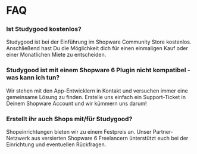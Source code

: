# FAQ

### Ist Studygood kostenlos?

Studygood ist bei der Einführung im Shopware Community Store kostenlos.
Anschließend hast Du die Möglichkeit dich für einen einmaligen Kauf oder einer
Monatlichen Miete zu entscheiden.

### Studygood ist mit einem Shopware 6 Plugin nicht kompatibel - was kann ich tun?

Wir stehen mit den App-Entwicklern in Kontakt und versuchen immer eine gemeinsame Lösung
zu finden. Erstelle uns einfach ein Support-Ticket in Deinem Shopware Account und wir
kümmern uns darum!

### Erstellt ihr auch Shops mit/für Studygood?

Shopeinrichtungen bieten wir zu einem Festpreis an. Unser Partner-Netzwerk aus versierten
Shopware 6 Freelancern ünterstützt euch bei der Einrichtung und eventuellen Rückfragen.
